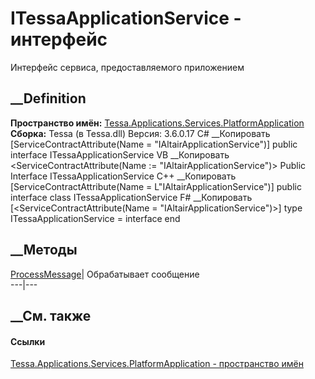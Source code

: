 # ITessaApplicationService - интерфейс
Интерфейс сервиса, предоставляемого приложением
## __Definition
 **Пространство имён:**
[Tessa.Applications.Services.PlatformApplication](N_Tessa_Applications_Services_PlatformApplication.htm)  
 **Сборка:** Tessa (в Tessa.dll) Версия: 3.6.0.17
C# __Копировать
    [ServiceContractAttribute(Name = "IAltairApplicationService")]
    public interface ITessaApplicationService
VB __Копировать
    <ServiceContractAttribute(Name := "IAltairApplicationService")>
    Public Interface ITessaApplicationService
C++ __Копировать
    [ServiceContractAttribute(Name = L"IAltairApplicationService")]
    public interface class ITessaApplicationService
F# __Копировать
     [<ServiceContractAttribute(Name = "IAltairApplicationService")>]
    type ITessaApplicationService = interface end
##  __Методы
[ProcessMessage](M_Tessa_Applications_Services_PlatformApplication_ITessaApplicationService_ProcessMessage.htm)|
Обрабатывает сообщение  
---|---  
## __См. также
#### Ссылки
[Tessa.Applications.Services.PlatformApplication - пространство
имён](N_Tessa_Applications_Services_PlatformApplication.htm)
